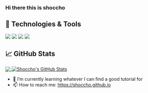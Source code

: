 ### Hi there this is shoccho 

## 🔧 Technologies & Tools
![](https://img.shields.io/badge/OS-Linux-informational?style=flat&logo=linux&logoColor=white&color=2bbc8a)
![](https://img.shields.io/badge/Shell-Zsh-informational?style=flat&logo=gnu-bash&logoColor=white&color=2bbc8a)
![](https://img.shields.io/badge/Code-Python-informational?style=flat&logo=python&logoColor=white&color=2bbc8a)
![](https://img.shields.io/badge/Code-JavaScript-informational?style=flat&logo=javascript&logoColor=white&color=2bbc8a)

## &#x1f4c8; GitHub Stats

<a href="https://github.com/shoccho/shoccho">
  <img align="center" src="https://github-readme-stats.vercel.app/api/top-langs/?username=shoccho&hide=html&title_color=000000&text_color=000000&icon_color=2bbc8a&bg_color=ffffff" />
</a>

<a href="https://github.com/shoccho/shoccho">
  <img align="center" src="https://github-readme-stats.vercel.app/api?username=shoccho&show_icons=true&line_height=27&count_private=true&title_color=000000&text_color=000000&icon_color=2bbc8a&bg_color=ffffff" alt="Shoccho's GitHub Stats" />
</a>

- 🌱 I’m currently learning whatever I can find a good tutorial for
- 📫 How to reach me: https://shoccho.github.io
<!--
**shoccho/shoccho** is a ✨ _special_ ✨ repository because its `README.md` (this file) appears on your GitHub profile.
Here are some ideas to get you started:

- 🔭 I’m currently working on ...

- 👯 I’m looking to collaborate on ...
- 🤔 I’m looking for help with ...
- 💬 Ask me about ...

- 😄 Pronouns: ...
- ⚡ Fun fact: ...
-->
